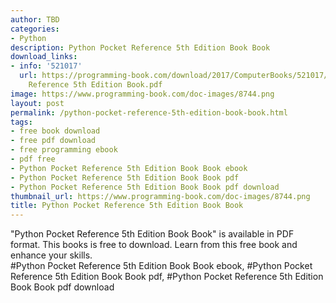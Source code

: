```yaml
---
author: TBD
categories:
- Python
description: Python Pocket Reference 5th Edition Book Book
download_links:
- info: '521017'
  url: https://programming-book.com/download/2017/ComputerBooks/521017/Python Pocket
    Reference 5th Edition Book.pdf
image: https://www.programming-book.com/doc-images/8744.png
layout: post
permalink: /python-pocket-reference-5th-edition-book-book.html
tags:
- free book download
- free pdf download
- free programming ebook
- pdf free
- Python Pocket Reference 5th Edition Book Book ebook
- Python Pocket Reference 5th Edition Book Book pdf
- Python Pocket Reference 5th Edition Book Book pdf download
thumbnail_url: https://www.programming-book.com/doc-images/8744.png
title: Python Pocket Reference 5th Edition Book Book
---
```


 
<div class="item-desc text-justify">
  "Python Pocket Reference 5th Edition Book Book" is available in PDF format. This books is free to download. Learn from this free book and enhance your skills.
  <br>
  #Python Pocket Reference 5th Edition Book Book ebook, #Python Pocket Reference 5th Edition Book Book pdf, #Python Pocket Reference 5th Edition Book Book pdf download
</div>